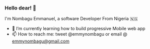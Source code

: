 ### Hello dear! 👋


I'm Nombagu Emmanuel,
a software Developer
From Nigeria 🇳🇬
- 🌱 I’m currently learning how to build progressive Mobile web app
- 📫 How to reach me: tweet @emmynombagu
or email @ emmynombagu@gmail.com
